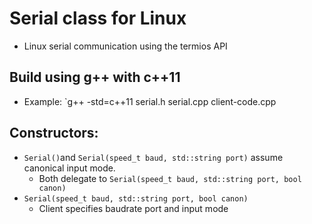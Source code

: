 # Serial class for Linux
- Linux serial communication using the termios API

## Build using g++ with c++11
- Example:
`g++ -std=c++11 serial.h serial.cpp client-code.cpp

## Constructors:
- `Serial()`and `Serial(speed_t baud, std::string port)` assume canonical input mode.
  - Both delegate to `Serial(speed_t baud, std::string port, bool canon)`
- `Serial(speed_t baud, std::string port, bool canon)`
  - Client specifies baudrate port and input mode
